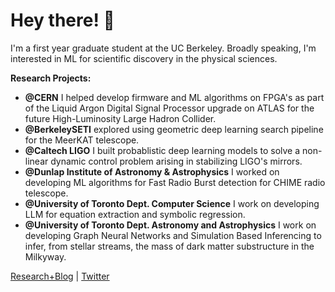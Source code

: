 # Hey there! 👋

I'm a first year graduate student at the UC Berkeley. Broadly speaking, I'm interested in ML for scientific discovery in the physical sciences.

**Research Projects:**

* **@CERN** I helped develop firmware and ML algorithms on FPGA's as part of the Liquid Argon Digital Signal Processor upgrade on ATLAS for the future High-Luminosity Large Hadron Collider. 
* **@BerkeleySETI** explored using geometric deep learning search pipeline for the MeerKAT telescope. 
* **@Caltech LIGO** I built probablistic deep learning models to solve a non-linear dynamic control problem arising in stabilizing LIGO's mirrors.
* **@Dunlap Institute of Astronomy & Astrophysics** I worked on developing ML algorithms for Fast Radio Burst detection for CHIME radio telescope.
* **@University of Toronto Dept. Computer Science** I work on developing LLM for equation extraction and symbolic regression.
* **@University of Toronto Dept. Astronomy and Astrophysics** I work on developing Graph Neural Networks and Simulation Based Inferencing to infer, from stellar streams, the mass of dark matter substructure in the Milkyway.

[Research+Blog](https://peterma.ca/) | [Twitter](https://twitter.com/peterma02)

